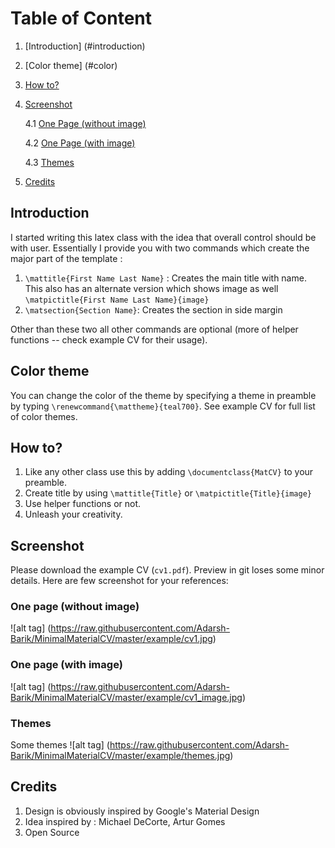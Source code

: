 #  Table of Content
1. [Introduction] (#introduction)
2. [Color theme] (#color)
3. [How to?](#howto)
4. [Screenshot](#screenshot)

	4.1 [One Page (without image)](#woi)

	4.2 [One Page (with image)](#wi)

	4.3 [Themes](#themes)
5. [Credits](#credits)


##  Introduction <a name="introduction"/>
I started writing this latex class with the idea that  overall control should be with user. Essentially I provide you with two commands which create the major part of the template :
1. `\mattitle{First Name Last Name}` : Creates the main title with name. This also has an alternate version which shows image as well `\matpictitle{First Name Last Name}{image}`
2. `\matsection{Section Name}`: Creates the section in side margin

Other than these two all other commands are optional (more of helper functions -- check example CV for their usage).

## Color theme <a name="color"/>
You can change the color of the theme by specifying a theme in preamble by typing `\renewcommand{\mattheme}{teal700}`. See example CV for full list of color themes.

## How to? <a name="howto" />
1. Like any other class use this by adding `\documentclass{MatCV}` to your preamble.  
2. Create title by using `\mattitle{Title}` or `\matpictitle{Title}{image}`
3. Use helper functions or not.
4. Unleash your creativity.

## Screenshot <a name="screenshot" />
Please download the example CV (`cv1.pdf`). Preview in git loses some minor details. Here are few screenshot for your references:
### One page (without image) <a name="woi" />
![alt tag] (https://raw.githubusercontent.com/Adarsh-Barik/MinimalMaterialCV/master/example/cv1.jpg)
### One page (with image) <a name="wi" />
![alt tag] (https://raw.githubusercontent.com/Adarsh-Barik/MinimalMaterialCV/master/example/cv1_image.jpg)
### Themes <a name="themes" />
Some themes
![alt tag] (https://raw.githubusercontent.com/Adarsh-Barik/MinimalMaterialCV/master/example/themes.jpg)

## Credits <a name="credits" />
1. Design is obviously inspired by Google's Material Design
2. Idea inspired by : Michael DeCorte, Artur Gomes
3. Open Source
